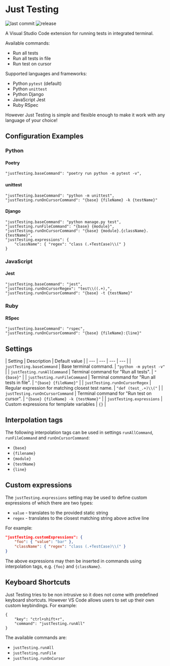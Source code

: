 # Just Testing

![last commit](https://img.shields.io/github/last-commit/gediminasz/just-testing.svg) ![release](https://img.shields.io/github/release/gediminasz/just-testing.svg)

A Visual Studio Code extension for running tests in integrated terminal.

Available commands:

- Run all tests
- Run all tests in file
- Run test on cursor

Supported languages and frameworks:

- Python `pytest` (default)
- Python `unittest`
- Python Django
- JavaScript Jest
- Ruby RSpec

However Just Testing is simple and flexible enough to make it work with any language of your choice!

## Configuration Examples

### Python

#### Poetry

```
"justTesting.baseCommand": "poetry run python -m pytest -v",
```

#### unittest

```
"justTesting.baseCommand": "python -m unittest",
"justTesting.runOnCursorCommand": "{base} {fileName} -k {testName}"
```

#### Django

```
"justTesting.baseCommand": "python manage.py test",
"justTesting.runFileCommand": "{base} {module}",
"justTesting.runOnCursorCommand": "{base} {module}.{className}.{testName}",
"justTesting.expressions": {
    "className": { "regex": "class (.+TestCase)\\(" }
}
```

### JavaScript

#### Jest

```
"justTesting.baseCommand": "jest",
"justTesting.runOnCursorRegex": "test\\((.+),",
"justTesting.runOnCursorCommand": "{base} -t {testName}"
```

### Ruby

#### RSpec

```
"justTesting.baseCommand": "rspec",
"justTesting.runOnCursorCommand": "{base} {fileName}:{line}"
```

## Settings

| Setting | Description | Default value |
| --- | --- | --- | --- |
| `justTesting.baseCommand` | Base terminal command. | `"python -m pytest -v"` |
| `justTesting.runAllCommand` | Terminal command for "Run all tests". | `"{base}"` |
| `justTesting.runFileCommand` | Terminal command for "Run all tests in file". | `"{base} {fileName}"` |
| `justTesting.runOnCursorRegex` | Regular expression for matching closest test name. | `"def (test_.+)\\("` |
| `justTesting.runOnCursorCommand` | Terminal command for "Run test on cursor". | `"{base} {fileName} -k {testName}"` |
| `justTesting.expressions` | Custom expressions for template variables | `{}` |

## Interpolation tags

The following interpolation tags can be used in settings `runAllCommand`, `runFileCommand` and `runOnCursorCommand`:

- `{base}`
- `{filename}`
- `{module}`
- `{testName}`
- `{line}`

## Custom expressions

The `justTesting.expressions` setting may be used to define custom expressions of which there are two types:

- `value` - translates to the provided static string
- `regex` - translates to the closest matching string above active line

For example:

```json
"justTesting.customExpressions": {
    "foo": { "value": "bar" },
    "className": { "regex": "class (.+TestCase)\\(" }
}
```

The above expressions may then be inserted in commands using interpolation tags, e.g. `{foo}` and `{className}`.

## Keyboard Shortcuts

Just Testing tries to be non intrusive so it does not come with predefined keyboard shortcuts. However VS Code allows users to set up their own custom keybindings. For example:

```
{
    "key": "ctrl+shift+r",
    "command": "justTesting.runAll"
}
```

The available commands are:

- `justTesting.runAll`
- `justTesting.runFile`
- `justTesting.runOnCursor`
